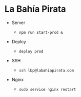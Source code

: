 La Bahía Pirata
===============

* Server
  * `npm run start-prod &`

* Deploy
  * `deploy prod`

* SSH
  * `ssh lbp@labahiapirata.com`

* Nginx
  * `sudo service nginx restart`